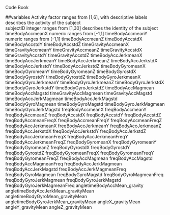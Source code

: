 Code Book

##variables
Activity		factor	ranges from [1,6], with descriptive labels	describes the activity of the subject	
subjectID		integer	ranges from [1,30]				describes the identity of the subject
timeBodyAccmeanX	numeric	ranges from [-1,1]
timeBodyAccmeanY	numeric	ranges from [-1,1]
timeBodyAccmeanZ
timeBodyAccstdX
timeBodyAccstdY
timeBodyAccstdZ
timeGravityAccmeanX
timeGravityAccmeanY
timeGravityAccmeanZ
timeGravityAccstdX
timeGravityAccstdY
timeGravityAccstdZ
timeBodyAccJerkmeanX
timeBodyAccJerkmeanY
timeBodyAccJerkmeanZ
timeBodyAccJerkstdX
timeBodyAccJerkstdY
timeBodyAccJerkstdZ
timeBodyGyromeanX
timeBodyGyromeanY
timeBodyGyromeanZ
timeBodyGyrostdX
timeBodyGyrostdY
timeBodyGyrostdZ
timeBodyGyroJerkmeanX
timeBodyGyroJerkmeanY
timeBodyGyroJerkmeanZ
timeBodyGyroJerkstdX
timeBodyGyroJerkstdY
timeBodyGyroJerkstdZ
timeBodyAccMagmean
timeBodyAccMagstd
timeGravityAccMagmean
timeGravityAccMagstd
timeBodyAccJerkMagmean
timeBodyAccJerkMagstd
timeBodyGyroMagmean
timeBodyGyroMagstd
timeBodyGyroJerkMagmean
timeBodyGyroJerkMagstd
freqBodyAccmeanX
freqBodyAccmeanY
freqBodyAccmeanZ
freqBodyAccstdX
freqBodyAccstdY
freqBodyAccstdZ
freqBodyAccmeanFreqX
freqBodyAccmeanFreqY
freqBodyAccmeanFreqZ
freqBodyAccJerkmeanX
freqBodyAccJerkmeanY
freqBodyAccJerkmeanZ
freqBodyAccJerkstdX
freqBodyAccJerkstdY
freqBodyAccJerkstdZ
freqBodyAccJerkmeanFreqX
freqBodyAccJerkmeanFreqY
freqBodyAccJerkmeanFreqZ
freqBodyGyromeanX
freqBodyGyromeanY
freqBodyGyromeanZ
freqBodyGyrostdX
freqBodyGyrostdY
freqBodyGyrostdZ
freqBodyGyromeanFreqX
freqBodyGyromeanFreqY
freqBodyGyromeanFreqZ
freqBodyAccMagmean
freqBodyAccMagstd
freqBodyAccMagmeanFreq
freqBodyAccJerkMagmean
freqBodyAccJerkMagstd
freqBodyAccJerkMagmeanFreq
freqBodyGyroMagmean
freqBodyGyroMagstd
freqBodyGyroMagmeanFreq
freqBodyGyroJerkMagmean
freqBodyGyroJerkMagstd
freqBodyGyroJerkMagmeanFreq
angletimeBodyAccMean_gravity
angletimeBodyAccJerkMean_gravityMean
angletimeBodyGyroMean_gravityMean
angletimeBodyGyroJerkMean_gravityMean
angleX_gravityMean
angleY_gravityMean
angleZ_gravityMean

